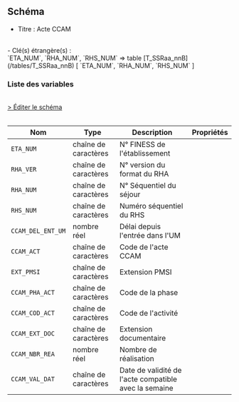 ## Schéma

- Titre : Acte CCAM
<br />
- Clé(s) étrangère(s) : <br />
`ETA_NUM`, `RHA_NUM`, `RHS_NUM` => table [T_SSRaa_nnB](/tables/T_SSRaa_nnB) [ `ETA_NUM`, `RHA_NUM`, `RHS_NUM` ]<br />

### Liste des variables
<br />
<div>
    <a href="https://gitlab.com/healthdatahub/schema-snds/edit/master/schemas/PMSI/PMSI%20SSR/T_SSRaa_nnCCAM.json"  
    arget="_blank" rel="noopener noreferrer">> Éditer le schéma</a>
    <OutboundLink />
</div>
<br />

Nom|Type|Description|Propriétés
-|-|-|-
`ETA_NUM`|chaîne de caractères|N° FINESS de l&#x27;établissement||
`RHA_VER`|chaîne de caractères|N° version du format du RHA||
`RHA_NUM`|chaîne de caractères|N° Séquentiel du séjour||
`RHS_NUM`|chaîne de caractères|Numéro séquentiel du RHS||
`CCAM_DEL_ENT_UM`|nombre réel|Délai depuis l&#x27;entrée dans l&#x27;UM||
`CCAM_ACT`|chaîne de caractères|Code de l&#x27;acte CCAM||
`EXT_PMSI`|chaîne de caractères|Extension PMSI||
`CCAM_PHA_ACT`|chaîne de caractères|Code de la phase||
`CCAM_COD_ACT`|chaîne de caractères|Code de l&#x27;activité||
`CCAM_EXT_DOC`|chaîne de caractères|Extension documentaire||
`CCAM_NBR_REA`|nombre réel|Nombre de réalisation||
`CCAM_VAL_DAT`|chaîne de caractères|Date de validité de l&#x27;acte compatible avec  la semaine||

